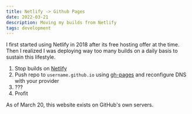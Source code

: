 ```yaml
---
title: Netlify -> Github Pages 
date: 2022-03-21
description: Moving my builds from Netlify
tags: development
---
```

I first started using Netlify in 2018 after its free hosting offer at the time. Then I realized I was deploying way too many builds on a daily basis to sustain this lifestyle.

1. Stop builds on [Netlify](https://www.netlify.com/)
2. Push repo to `username.github.io` using [gh-pages](https://pages.github.com/) and reconfigure DNS with your provider
3. ???
4. Profit

As of March 20, this website exists on GitHub's own servers.
